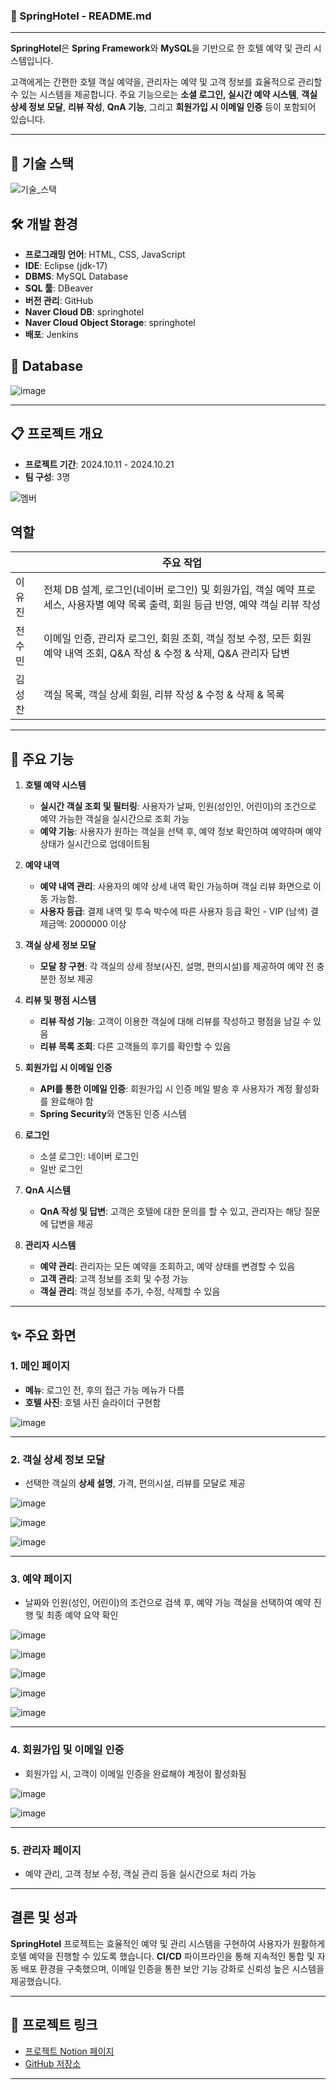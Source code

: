 ### 🏨 SpringHotel - README.md

---

**SpringHotel**은 **Spring Framework**와 **MySQL**을 기반으로 한 호텔 예약 및 관리 시스템입니다. 

고객에게는 간편한 호텔 객실 예약을, 관리자는 예약 및 고객 정보를 효율적으로 관리할 수 있는 시스템을 제공합니다. 주요 기능으로는 **소셜 로그인, 실시간 예약 시스템**, **객실 상세 정보 모달**, **리뷰 작성**, **QnA 기능**, 그리고 **회원가입 시 이메일 인증** 등이 포함되어 있습니다.

---

## 📂 기술 스택
![기술_스택](https://github.com/user-attachments/assets/204e5907-1556-4454-9889-8b174eeb0c06)

## 🛠 개발 환경
- **프로그래밍 언어**: HTML, CSS, JavaScript
- **IDE**: Eclipse (jdk-17)
- **DBMS**: MySQL Database
- **SQL 툴**: DBeaver
- **버전 관리**: GitHub
- **Naver Cloud DB**: springhotel
- **Naver Cloud Object Storage**: springhotel
- **배포**: Jenkins

## 📰 Database
![image](https://github.com/user-attachments/assets/fa3b7275-86d7-48b4-9c19-7511b11b988f)

---

## 📋 프로젝트 개요

- **프로젝트 기간**: 2024.10.11 - 2024.10.21
- **팀 구성**: 3명

![멤버](https://github.com/user-attachments/assets/04399d60-099e-4b08-a353-03bee3ecb36e)

## **역할**

|            | 주요 작업                                                                                                                 |
| ---------- | ------------------------------------------------------------------------------------------------------------------------  |
|   이유진   | 전체 DB 설계, 로그인(네이버 로그인) 및 회원가입, 객실 예약 프로세스, 사용자별 예약 목록 출력, 회원 등급 반영, 예약 객실 리뷰 작성  |
|   전수민   | 이메일 인증, 관리자 로그인, 회원 조회, 객실 정보 수정, 모든 회원 예약 내역 조회, Q&A 작성 & 수정 & 삭제, Q&A 관리자 답변          |
|   김성찬   | 객실 목록, 객실 상세 회원, 리뷰 작성 & 수정 & 삭제 & 목록                                                                     |


---

## 🎰 주요 기능

1. **호텔 예약 시스템**
   - **실시간 객실 조회 및 필터링**: 사용자가 날짜, 인원(성인인, 어린이)의 조건으로 예약 가능한 객실을 실시간으로 조회 가능
   - **예약 기능**: 사용자가 원하는 객실을 선택 후, 예약 정보 확인하여 예약하며 예약 상태가 실시간으로 업데이트됨

2. **예약 내역**
   - **예약 내역 관리**: 사용자의 예약 상세 내역 확인 가능하며 객실 리뷰 화면으로 이동 가능함.
   - **사용자 등급**: 결제 내역 및 투숙 박수에 따른 사용자 등급 확인
                    - VIP (남색)
                          결제금액: 2000000 이상
   
4. **객실 상세 정보 모달**
   - **모달 창 구현**: 각 객실의 상세 정보(사진, 설명, 편의시설)를 제공하여 예약 전 충분한 정보 제공

5. **리뷰 및 평점 시스템**
   - **리뷰 작성 기능**: 고객이 이용한 객실에 대해 리뷰를 작성하고 평점을 남길 수 있음
   - **리뷰 목록 조회**: 다른 고객들의 후기를 확인할 수 있음

6. **회원가입 시 이메일 인증**
   - **API를 통한 이메일 인증**: 회원가입 시 인증 메일 발송 후 사용자가 계정 활성화를 완료해야 함
   - **Spring Security**와 연동된 인증 시스템

7. **로그인**
   - 소셜 로그인: 네이버 로그인
   - 일반 로그인
  
8. **QnA 시스템**
   - **QnA 작성 및 답변**: 고객은 호텔에 대한 문의를 할 수 있고, 관리자는 해당 질문에 답변을 제공

9. **관리자 시스템**
   - **예약 관리**: 관리자는 모든 예약을 조회하고, 예약 상태를 변경할 수 있음
   - **고객 관리**: 고객 정보를 조회 및 수정 가능
   - **객실 관리**: 객실 정보를 추가, 수정, 삭제할 수 있음

---

## ✨ 주요 화면

### 1. **메인 페이지**
- **메뉴**: 로그인 전, 후의 접근 가능 메뉴가 다름
- **호텔 사진**: 호텔 사진 슬라이더 구현함

 ![image](https://github.com/user-attachments/assets/4381ba87-fa89-4f50-984c-213b36b7cfbe)
 
---

### 2. **객실 상세 정보 모달**
- 선택한 객실의 **상세 설명**, 가격, 편의시설, 리뷰를 모달로 제공

![image](https://github.com/user-attachments/assets/d0dbe511-81d9-4802-989d-f910bf633848)

![image](https://github.com/user-attachments/assets/03daca86-090e-4d4b-9f06-f014f925c984)

![image](https://github.com/user-attachments/assets/77dab157-b85c-4bbe-bcde-84685f6feb83)

---

### 3. **예약 페이지**
- 날짜와 인원(성인, 어린이)의 조건으로 검색 후, 예약 가능 객실을 선택하여 예약 진행 및 최종 예약 요약 확인

![image](https://github.com/user-attachments/assets/2831ea4a-65cd-4979-a278-d3cd937131a9)

![image](https://github.com/user-attachments/assets/1f57b46f-f36c-497d-8c46-0b0395425c83)

![image](https://github.com/user-attachments/assets/7314e5f8-5c6a-43a9-8720-c1c7bbccedfa)

![image](https://github.com/user-attachments/assets/4acb5b71-4235-4e50-a7a1-6bcaeb304d33)

![image](https://github.com/user-attachments/assets/e07ca076-581d-4384-ba4c-aed62af66c74)

---

### 4. **회원가입 및 이메일 인증**
- 회원가입 시, 고객이 이메일 인증을 완료해야 계정이 활성화됨

![image](https://github.com/user-attachments/assets/a80d9803-ffec-4526-8809-f0177acd2ed9)

![image](https://github.com/user-attachments/assets/ed6598b9-d7de-43c8-a9f5-aee6a462d2c2)

---

### 5. **관리자 페이지**
- 예약 관리, 고객 정보 수정, 객실 관리 등을 실시간으로 처리 가능

---

## 결론 및 성과

**SpringHotel** 프로젝트는 효율적인 예약 및 관리 시스템을 구현하여 사용자가 원활하게 호텔 예약을 진행할 수 있도록 했습니다. **CI/CD** 파이프라인을 통해 지속적인 통합 및 자동 배포 환경을 구축했으며, 이메일 인증을 통한 보안 기능 강화로 신뢰성 높은 시스템을 제공했습니다.

---

## 🔗 프로젝트 링크

- [프로젝트 Notion 페이지](https://fresh-second-b8f.notion.site/241017_Spring-Hotel-11e42d6fe7d7801b9127dfdf9a6cc0c6)
- [GitHub 저장소](https://github.com/ujin302/SpringHotel)

---

